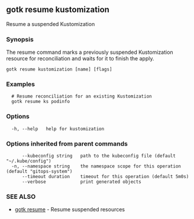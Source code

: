 ## gotk resume kustomization

Resume a suspended Kustomization

### Synopsis

The resume command marks a previously suspended Kustomization resource for reconciliation and waits for it to
finish the apply.

```
gotk resume kustomization [name] [flags]
```

### Examples

```
  # Resume reconciliation for an existing Kustomization
  gotk resume ks podinfo

```

### Options

```
  -h, --help   help for kustomization
```

### Options inherited from parent commands

```
      --kubeconfig string   path to the kubeconfig file (default "~/.kube/config")
  -n, --namespace string    the namespace scope for this operation (default "gitops-system")
      --timeout duration    timeout for this operation (default 5m0s)
      --verbose             print generated objects
```

### SEE ALSO

* [gotk resume](gotk_resume.md)	 - Resume suspended resources

